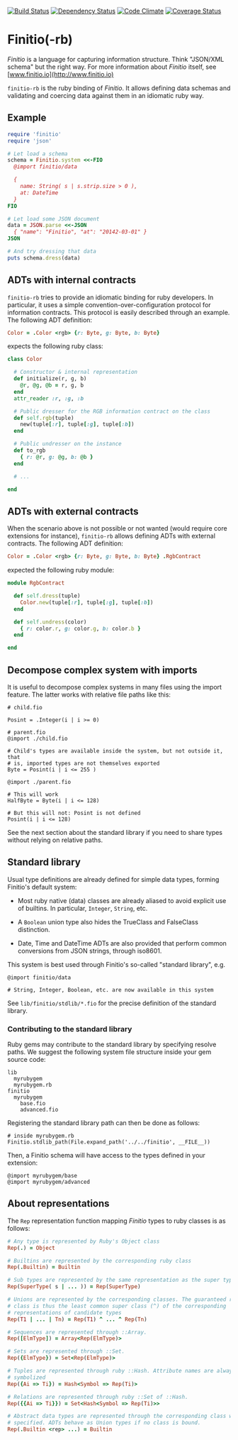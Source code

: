[![Build Status](https://travis-ci.org/blambeau/finitio-rb.svg?branch=master)](https://travis-ci.org/blambeau/finitio-rb)
[![Dependency Status](https://gemnasium.com/blambeau/finitio-rb.png)](https://gemnasium.com/blambeau/finitio-rb)
[![Code Climate](https://codeclimate.com/github/blambeau/finitio-rb.png)](https://codeclimate.com/github/blambeau/finitio-rb)
[![Coverage Status](https://coveralls.io/repos/blambeau/finitio-rb/badge.png?branch=master)](https://coveralls.io/r/blambeau/finitio-rb)

# Finitio(-rb)

*Finitio* is a language for capturing information structure. Think "JSON/XML
schema" but the right way. For more information about *Finitio* itself, see
[www.finitio.io](http://www.finitio.io)

`finitio-rb` is the ruby binding of *Finitio*. It allows defining data schemas
and validating and coercing data against them in an idiomatic ruby way.

## Example

```ruby
require 'finitio'
require 'json'

# Let load a schema
schema = Finitio.system <<-FIO
  @import finitio/data

  {
    name: String( s | s.strip.size > 0 ),
    at: DateTime
  }
FIO

# Let load some JSON document
data = JSON.parse <<-JSON
  { "name": "Finitio", "at": "20142-03-01" }
JSON

# And try dressing that data
puts schema.dress(data)
```

## ADTs with internal contracts

`finitio-rb` tries to provide an idiomatic binding for ruby developers. In
particular, it uses a simple convention-over-configuration protocol for
information contracts. This protocol is easily described through an example.
The following ADT definition:

```ruby
Color = .Color <rgb> {r: Byte, g: Byte, b: Byte}
```

expects the following ruby class:

```ruby
class Color

  # Constructor & internal representation
  def initialize(r, g, b)
    @r, @g, @b = r, g, b
  end
  attr_reader :r, :g, :b

  # Public dresser for the RGB information contract on the class
  def self.rgb(tuple)
    new(tuple[:r], tuple[:g], tuple[:b])
  end

  # Public undresser on the instance
  def to_rgb
    { r: @r, g: @g, b: @b }
  end

  # ...

end
```

## ADTs with external contracts

When the scenario above is not possible or not wanted (would require core
extensions for instance), `finitio-rb` allows defining ADTs with external
contracts. The following ADT definition:

```ruby
Color = .Color <rgb> {r: Byte, g: Byte, b: Byte} .RgbContract
```

expected the following ruby module:

```ruby
module RgbContract

  def self.dress(tuple)
    Color.new(tuple[:r], tuple[:g], tuple[:b])
  end

  def self.undress(color)
    { r: color.r, g: color.g, b: color.b }
  end

end
```

## Decompose complex system with imports

It is useful to decompose complex systems in many files using the import
feature. The latter works with relative file paths like this:

```
# child.fio

Posint = .Integer(i | i >= 0)
```

```
# parent.fio
@import ./child.fio

# Child's types are available inside the system, but not outside it, that
# is, imported types are not themselves exported
Byte = Posint(i | i <= 255 )
```

```
@import ./parent.fio

# This will work
HalfByte = Byte(i | i <= 128)

# But this will not: Posint is not defined
Posint(i | i <= 128)
```

See the next section about the standard library if you need to share types
without relying on relative paths.

## Standard library

Usual type definitions are already defined for simple data types, forming
Finitio's default system:

* Most ruby native (data) classes are already aliased to avoid explicit use of
  builtins. In particular, `Integer`, `String`, etc.

* A `Boolean` union type also hides the TrueClass and FalseClass distinction.

* Date, Time and DateTime ADTs are also provided that perform common
  conversions from JSON strings, through iso8601.

This system is best used through Finitio's so-called "standard library", e.g.

```
@import finitio/data

# String, Integer, Boolean, etc. are now available in this system
```

See `lib/finitio/stdlib/*.fio` for the precise definition of the standard library.

### Contributing to the standard library

Ruby gems may contribute to the standard library by specifying resolve paths.
We suggest the following system file structure inside your gem source code:

```
lib
  myrubygem
  myrubygem.rb
finitio
  myrubygem
    base.fio
    advanced.fio
```

Registering the standard library path can then be done as follows:

```
# inside myrubygem.rb
Finitio.stdlib_path(File.expand_path('../../finitio', __FILE__))
```

Then, a Finitio schema will have access to the types defined in your extension:

```
@import myrubygem/base
@import myrubygem/advanced
```

## About representations

The `Rep` representation function mapping *Finitio* types to ruby classes is
as follows:

```ruby
# Any type is represented by Ruby's Object class
Rep(.) = Object

# Builtins are represented by the corresponding ruby class
Rep(.Builtin) = Builtin

# Sub types are represented by the same representation as the super type
Rep(SuperType( s | ... )) = Rep(SuperType)

# Unions are represented by the corresponding classes. The guaranteed result
# class is thus the least common super class (^) of the corresponding
# representations of candidate types
Rep(T1 | ... | Tn) = Rep(T1) ^ ... ^ Rep(Tn)

# Sequences are represented through ::Array.
Rep([ElmType]) = Array<Rep(ElmType)>

# Sets are represented through ::Set.
Rep({ElmType}) = Set<Rep(ElmType)>

# Tuples are represented through ruby ::Hash. Attribute names are always
# symbolized
Rep({Ai => Ti}) = Hash<Symbol => Rep(Ti)>

# Relations are represented through ruby ::Set of ::Hash.
Rep({{Ai => Ti}}) = Set<Hash<Symbol => Rep(Ti)>>

# Abstract data types are represented through the corresponding class when
# specified. ADTs behave as Union types if no class is bound.
Rep(.Builtin <rep> ...) = Builtin
```
